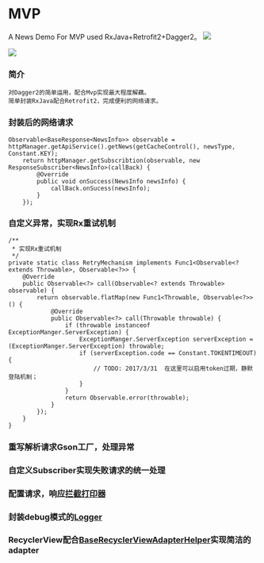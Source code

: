 # MVP
A News Demo For MVP used RxJava+Retrofit2+Dagger2。
![](https://github.com/itkong/MVP/blob/master/Pictures/p1.png)

![](https://github.com/itkong/MVP/blob/master/Pictures/p2.png)

### 简介
	对Dagger2的简单运用，配合Mvp实现最大程度解藕。
	简单封装RxJava配合Retrofit2，完成便利的网络请求。
### 封装后的网络请求
    Observable<BaseResponse<NewsInfo>> observable = httpManager.getApiService().getNews(getCacheControl(), newsType, Constant.KEY);
        return httpManager.getSubscribtion(observable, new ResponseSubscriber<NewsInfo>(callBack) {
            @Override
            public void onSuccess(NewsInfo newsInfo) {
                callBack.onSucess(newsInfo);
            }
        });

### 自定义异常，实现Rx重试机制
    /**
     * 实现Rx重试机制
     */
    private static class RetryMechanism implements Func1<Observable<? extends Throwable>, Observable<?>> {
        @Override
        public Observable<?> call(Observable<? extends Throwable> observable) {
            return observable.flatMap(new Func1<Throwable, Observable<?>>() {
                @Override
                public Observable<?> call(Throwable throwable) {
                    if (throwable instanceof ExceptionManger.ServerException) {
                        ExceptionManger.ServerException serverException = (ExceptionManger.ServerException) throwable;
                        if (serverException.code == Constant.TOKENTIMEOUT) {
                            // TODO: 2017/3/31  在这里可以启用token过期，静默登陆机制；
                        }
                    }
                    return Observable.error(throwable);
                }
            });
        }
    }
### 重写解析请求Gson工厂，处理异常
### 自定义Subscriber实现失败请求的统一处理
### 配置请求，响应[拦截打印器](https://github.com/ihsanbal/LoggingInterceptor)
### 封装debug模式的[Logger](https://github.com/orhanobut/logger)
### RecyclerView配合[BaseRecyclerViewAdapterHelper](https://github.com/CymChad/BaseRecyclerViewAdapterHelper)实现简洁的adapter
	
